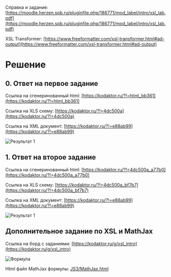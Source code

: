 Справка и задание: [https://moodle.herzen.spb.ru/pluginfile.php/186771/mod_label/intro/xsl_lab.pdf](https://moodle.herzen.spb.ru/pluginfile.php/186771/mod_label/intro/xsl_lab.pdf)

XSL Transformer: [https://www.freeformatter.com/xsl-transformer.html#ad-output](https://www.freeformatter.com/xsl-transformer.html#ad-output)

# Решение

## 0. Ответ на первое задание
Ссылка на сгенеринованный html: [https://kodaktor.ru/?!=html_bb361](https://kodaktor.ru/?!=html_bb361)

Ссылка на XLS схему: [https://kodaktor.ru/?!=4dc500a](https://kodaktor.ru/?!=4dc500a)

Ссылка на XML документ: [https://kodaktor.ru/?!=e88ab99](https://kodaktor.ru/?!=e88ab99)

![Результат 1](https://github.com/NikitaSH999/webportfolio/blob/master/Web/JS3/img12.png "Результат 1")


## 1. Ответ на второе задание
Ссылка на сгенеринованный html: [https://kodaktor.ru/?!=4dc500a_a77b0](https://kodaktor.ru/?!=4dc500a_a77b0)

Ссылка на XLS схему: [https://kodaktor.ru/?!=4dc500a_bf7b7](https://kodaktor.ru/?!=4dc500a_bf7b7)

Ссылка на XML документ: [https://kodaktor.ru/?!=e88ab99](https://kodaktor.ru/?!=e88ab99)

![Результат 1](https://github.com/NikitaSH999/webportfolio/blob/master/Web/JS3/img123.png "Результат 1")

## Дополнительное задание по XSL и MathJax

Ссылка на борд с заданиями: [https://kodaktor.ru/g/xsl_intro](https://kodaktor.ru/g/xsl_intro)

![Формула](https://github.com/NikitaSH999/webportfolio/blob/master/Web/JS3/sigma.png "Формула")

Html файл MathJax формулы: [JS3/MathJax.html](https://github.com/NikitaSH999/webportfolio/blob/master/Web/JS3/MathJax.html)
